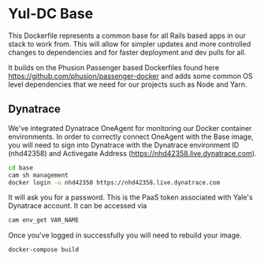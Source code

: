 # Yul-DC Base

This Dockerfile represents a common base for all Rails based apps in our stack to work from.  This will allow for 
simpler updates and more controlled changes to dependencies and for faster deployment and dev pulls for all.

It builds on the Phusion Passenger based Dockerfiles found here https://github.com/phusion/passenger-docker and 
adds some common OS level dependencies that we need for our projects such as Node and Yarn.

## Dynatrace

We've integrated Dynatrace OneAgent for monitoring our Docker container environments. In order to correctly connect OneAgent with the Base image, you will need to sign into Dynatrace with the Dynatrace environment ID (nhd42358) and Activegate Address (https://nhd42358.live.dynatrace.com). 

```bash
cd base
cam sh management 
docker login -u nhd42358 https://nhd42358.live.dynatrace.com
```

It will ask you for a password. This is the PaaS token associated with Yale's Dynatrace account.
It can be accessed via 

```bash
cam env_get VAR_NAME
```

Once you've logged in successfully you will need to rebuild your image. 

```bash
docker-compose build
```